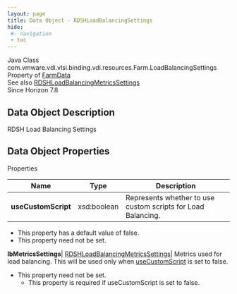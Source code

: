 ```yaml
---
layout: page
title: Data Object - RDSHLoadBalancingSettings
hide:
 #- navigation
 - toc
---
```






Java Class
    com.vmware.vdi.vlsi.binding.vdi.resources.Farm.LoadBalancingSettings  
Property of
     [FarmData](vdi.resources.Farm.FarmData.md#field_detail)  
See also
     [RDSHLoadBalancingMetricsSettings](vdi.resources.Farm.LoadBalancingMetricsSettings.md)  
Since 
    Horizon 7.8

## Data Object Description 

RDSH Load Balancing Settings 

## Data Object Properties

Properties

Name |  Type |  Description   
---|---|---  
**useCustomScript**|  xsd:boolean|  Represents whether to use custom scripts for Load Balancing.   


  * This property has a default value of false.
* This property need not be set.

  
**lbMetricsSettings**| [RDSHLoadBalancingMetricsSettings](vdi.resources.Farm.LoadBalancingMetricsSettings.md)|  Metrics used for load balancing. This will be used only when [useCustomScript](vdi.resources.Farm.LoadBalancingSettings.md#useCustomScript) is set to false.   


* This property need not be set.
  * This property is required if useCustomScript is set to false.

  
  
  

  
  

